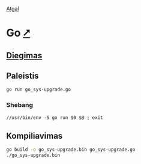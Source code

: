 [Atgal](./readme.md)

# Go [&#x2B67;](https://go.dev/)

## [Diegimas](../install/go_readme.md)

## Paleistis

```bash
go run go_sys-upgrade.go
```

### Shebang

```shebang
//usr/bin/env -S go run $0 $@ ; exit
```

## Kompiliavimas

```bash
go build -o go_sys-upgrade.bin go_sys-upgrade.go
./go_sys-upgrade.bin
```
